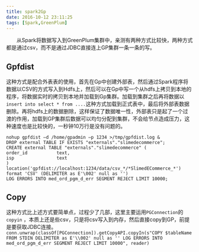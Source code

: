 ```yaml
---
title: spark2Gp
date: 2016-10-12 23:11:25
tags: [Spark,GreenPlum]
---
```


　　从Spark将数据写入到GreenPlum集群中，亲测有两种方式比较快，两种方式都是通过csv，而不是通过JDBC直接连上GP集群一条一条的写。

<!--More-->

## Gpfdist

这种方式是配合外表表的使用，首先在Gp中创建外部表，然后通过Spark程序将数据以CSV的方式写入到Hdfs上，然后可以在Gp中写一个从hdfs上拷贝到本地的程序，将数据实时的拷贝到本地并加载到Gp集群。加载到集群之后再将数据以``insert into select * from ....``这种方式加载到正式表中，最后将外部表数据删除。再将hdfs上的数据删除，这样保证了数据唯一性，外部表只是起了一个过渡的作用，加载到GP集群后数据可以均匀分配到集群，不会给节点造成压力，这种速度也是比较快的，一秒钟10万行是没有问题的。

```
nohup gpfdist –d /home/gpadmin –p 1234 >/tmp/gpfdist.log &
DROP external TABLE IF EXISTS "externals"."slimedecommerce";
CREATE external TABLE "externals"."slimedecommerce" (
order_id           text, 
isp                text 
)
location('gpfdist://localhost:1234/data/csv_*/*SlimedECommerce_*')
format 'CSV' (DELIMITER as E'\002' null as '')
LOG ERRORS INTO med_ord_pgm_d_err SEGMENT REJECT LIMIT 10000;
```
## Copy

这种方式比上述方式要简单点，过程少了几部，这里主要运用``PGConnection``的``copyin``
，本质上还是些csv，只是将csv写入到内存，然后直接copy到GP，前提是要获取JDBC连接。
``
conn.unwrap(classOf[PGConnection]).getCopyAPI.copyIn(s"COPY $tableName FROM STDIN DELIMITER as E'\\002' null as '' LOG ERRORS INTO med_ord_pgm_d_err SEGMENT REJECT LIMIT 10000", reader)
``

